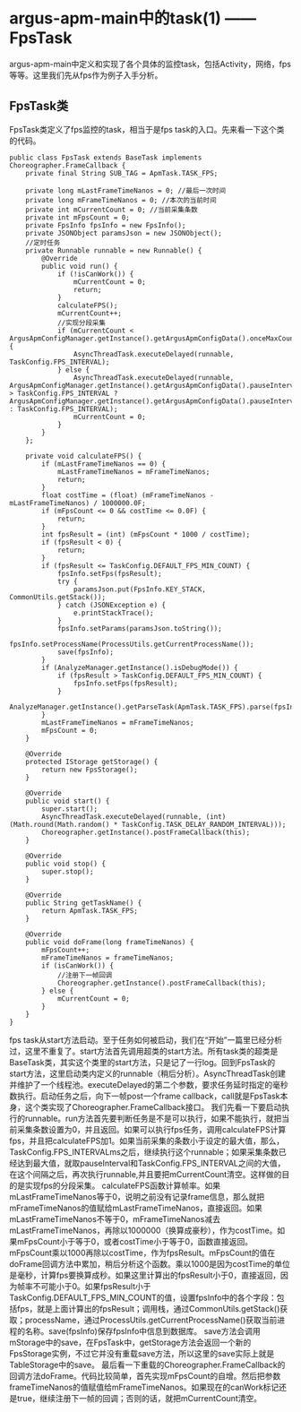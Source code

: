 # argus-apm-main中的task(1) —— FpsTask

argus-apm-main中定义和实现了各个具体的监控task，包括Activity，网络，fps等等。这里我们先从fps作为例子入手分析。

## FpsTask类
FpsTask类定义了fps监控的task，相当于是fps task的入口。先来看一下这个类的代码。
```
public class FpsTask extends BaseTask implements Choreographer.FrameCallback {
    private final String SUB_TAG = ApmTask.TASK_FPS;

    private long mLastFrameTimeNanos = 0; //最后一次时间
    private long mFrameTimeNanos = 0; //本次的当前时间
    private int mCurrentCount = 0; //当前采集条数
    private int mFpsCount = 0;
    private FpsInfo fpsInfo = new FpsInfo();
    private JSONObject paramsJson = new JSONObject();
    //定时任务
    private Runnable runnable = new Runnable() {
        @Override
        public void run() {
            if (!isCanWork()) {
                mCurrentCount = 0;
                return;
            }
            calculateFPS();
            mCurrentCount++;
            //实现分段采集
            if (mCurrentCount < ArgusApmConfigManager.getInstance().getArgusApmConfigData().onceMaxCount) {
                AsyncThreadTask.executeDelayed(runnable, TaskConfig.FPS_INTERVAL);
            } else {
                AsyncThreadTask.executeDelayed(runnable, ArgusApmConfigManager.getInstance().getArgusApmConfigData().pauseInterval > TaskConfig.FPS_INTERVAL ? ArgusApmConfigManager.getInstance().getArgusApmConfigData().pauseInterval : TaskConfig.FPS_INTERVAL);
                mCurrentCount = 0;
            }
        }
    };

    private void calculateFPS() {
        if (mLastFrameTimeNanos == 0) {
            mLastFrameTimeNanos = mFrameTimeNanos;
            return;
        }
        float costTime = (float) (mFrameTimeNanos - mLastFrameTimeNanos) / 1000000.0F;
        if (mFpsCount <= 0 && costTime <= 0.0F) {
            return;
        }
        int fpsResult = (int) (mFpsCount * 1000 / costTime);
        if (fpsResult < 0) {
            return;
        }
        if (fpsResult <= TaskConfig.DEFAULT_FPS_MIN_COUNT) {
            fpsInfo.setFps(fpsResult);
            try {
                paramsJson.put(FpsInfo.KEY_STACK, CommonUtils.getStack());
            } catch (JSONException e) {
                e.printStackTrace();
            }
            fpsInfo.setParams(paramsJson.toString());
            fpsInfo.setProcessName(ProcessUtils.getCurrentProcessName());
            save(fpsInfo);
        }
        if (AnalyzeManager.getInstance().isDebugMode()) {
            if (fpsResult > TaskConfig.DEFAULT_FPS_MIN_COUNT) {
                fpsInfo.setFps(fpsResult);
            }
            AnalyzeManager.getInstance().getParseTask(ApmTask.TASK_FPS).parse(fpsInfo);
        }
        mLastFrameTimeNanos = mFrameTimeNanos;
        mFpsCount = 0;
    }

    @Override
    protected IStorage getStorage() {
        return new FpsStorage();
    }

    @Override
    public void start() {
        super.start();
        AsyncThreadTask.executeDelayed(runnable, (int) (Math.round(Math.random() * TaskConfig.TASK_DELAY_RANDOM_INTERVAL)));
        Choreographer.getInstance().postFrameCallback(this);
    }

    @Override
    public void stop() {
        super.stop();
    }

    @Override
    public String getTaskName() {
        return ApmTask.TASK_FPS;
    }

    @Override
    public void doFrame(long frameTimeNanos) {
        mFpsCount++;
        mFrameTimeNanos = frameTimeNanos;
        if (isCanWork()) {
            //注册下一帧回调
            Choreographer.getInstance().postFrameCallback(this);
        } else {
            mCurrentCount = 0;
        }
    }
}
```
fps task从start方法启动。至于任务如何被启动，我们在“开始”一篇里已经分析过，这里不重复了。start方法首先调用超类的start方法。所有task类的超类是BaseTask类，其实这个类里的start方法，只是记了一行log。回到FpsTask的start方法，这里启动类内定义的runnable（稍后分析）。AsyncThreadTask创建并维护了一个线程池。executeDelayed的第二个参数，要求任务延时指定的毫秒数执行。启动任务之后，向下一帧post一个frame callback，call就是FpsTask本身，这个类实现了Choreographer.FrameCallback接口。
我们先看一下要启动执行的runnable。run方法首先要判断任务是不是可以执行，如果不能执行，就把当前采集条数设置为0，并且返回。如果可以执行fps任务，调用calculateFPS计算fps，并且把calculateFPS加1。如果当前采集的条数小于设定的最大值，那么，TaskConfig.FPS_INTERVALms之后，继续执行这个runnable；如果采集条数已经达到最大值，就取pauseInterval和TaskConfig.FPS_INTERVAL之间的大值，在这个间隔之后，再次执行runnable,并且要把mCurrentCount清空。这样做的目的是实现fps的分段采集。
calculateFPS函数计算帧率。如果mLastFrameTimeNanos等于0，说明之前没有记录frame信息，那么就把mFrameTimeNanos的值赋给mLastFrameTimeNanos，直接返回。如果mLastFrameTimeNanos不等于0，mFrameTimeNanos减去mLastFrameTimeNanos，再除以1000000（换算成豪秒），作为costTime。如果mFpsCount小于等于0，或者costTime小于等于0，函数直接返回。mFpsCount乘以1000再除以costTime，作为fpsResult。mFpsCount的值在doFrame回调方法中累加，稍后分析这个函数。乘以1000是因为costTime的单位是毫秒，计算fps要换算成秒。如果这里计算出的fpsResult小于0，直接返回，因为帧率不可能小于0。如果fpsResult小于TaskConfig.DEFAULT_FPS_MIN_COUNT的值，设置fpsInfo中的各个字段：包括fps，就是上面计算出的fpsResult；调用栈，通过CommonUtils.getStack()获取；processName，通过ProcessUtils.getCurrentProcessName()获取当前进程的名称。save(fpsInfo)保存fpsInfo中信息到数据库。
save方法会调用mStorage中的save，在FpsTask中，getStorage方法会返回一个新的FpsStorage实例，不过它并没有重载save方法，所以这里的save实际上就是TableStorage中的save。
最后看一下重载的Choreographer.FrameCallback的回调方法doFrame。代码比较简单，首先实现mFpsCount的自增。然后把参数frameTimeNanos的值赋值给mFrameTimeNanos。如果现在的canWork标记还是true，继续注册下一帧的回调；否则的话，就把mCurrentCount清空。
